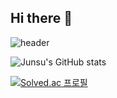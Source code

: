 ## Hi there 👋

![header](https://capsule-render.vercel.app/api?type=wave&color=0:a6c0fe,100:f68084&height=100&section=header&text=HI%20I%20AM%20HEOJUNSU%20&animation=fadeIn&fontSize=40)


![Junsu's GitHub stats](https://github-readme-stats.vercel.app/api?username=developHeo515&show_icons=true&bg_color=30,fbc2eb,a6c1ee&title_color=fff&text_color=fff&icon_color=ffdd00)


[![Solved.ac
프로필](http://mazassumnida.wtf/api/generate_badge?boj=gjwnstn515)](https://solved.ac/gjwnstn515)


<!--
**developHeo515/developHeo515** is a ✨ _special_ ✨ repository because its `README.md` (this file) appears on your GitHub profile.

Here are some ideas to get you started:

- 🔭 I’m currently working on ...
- 🌱 I’m currently learning ...
- 👯 I’m looking to collaborate on ...
- 🤔 I’m looking for help with ...
- 💬 Ask me about ...
- 📫 How to reach me: ...
- 😄 Pronouns: ...
- ⚡ Fun fact: ...
-->
